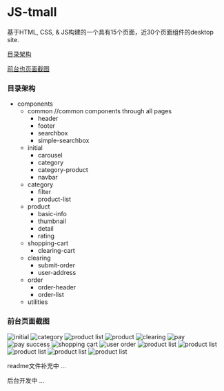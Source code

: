 # JS-tmall
基于HTML, CSS, &amp; JS构建的一个具有15个页面，近30个页面组件的desktop site.


[目录架构](#目录架构)

[前台也页面截图](#前台页面截图)

### 目录架构
* components
    * common //common components through all pages
        * header
        * footer
        * searchbox
        * simple-searchbox
    * initial 
        * carousel 
        * category
        * category-product 
        * navbar
    * category
        * filter
        * product-list
    * product 
        * basic-info 
        * thumbnail
        * detail 
        * rating        
    * shopping-cart
        * clearing-cart
    * clearing
        * submit-order
        * user-address
    * order
        * order-header
        * order-list
    * utilities
  
 
### 前台页面截图
![initial](screenshots/initiial.png)
![category](screenshots/category.png)
![product list](screenshots/product-list.png)
![product](screenshots/product.png)
![clearing](screenshots/clearing.png)
![pay](screenshots/pay.png)
![pay success](screenshots/pay-success.png)
![shopping cart](screenshots/shopping-cart.png)
![user order](screenshots/user-order.png)
![product list](screenshots/confirm-erceipt.png)
![product list](screenshots/receipt-success.png)
![product list](screenshots/product-review.png)
![product list](screenshots/login.png)
![product list](screenshots/register.png)


readme文件补充中 ...

后台开发中 ...

